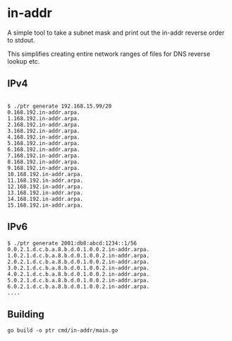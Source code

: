 # in-addr

A simple tool to take a subnet mask and print out the in-addr reverse order to stdout.

This simplifies creating entire network ranges of files for DNS reverse lookup etc.


## IPv4

```

$ ./ptr generate 192.168.15.99/20
0.168.192.in-addr.arpa.
1.168.192.in-addr.arpa.
2.168.192.in-addr.arpa.
3.168.192.in-addr.arpa.
4.168.192.in-addr.arpa.
5.168.192.in-addr.arpa.
6.168.192.in-addr.arpa.
7.168.192.in-addr.arpa.
8.168.192.in-addr.arpa.
9.168.192.in-addr.arpa.
10.168.192.in-addr.arpa.
11.168.192.in-addr.arpa.
12.168.192.in-addr.arpa.
13.168.192.in-addr.arpa.
14.168.192.in-addr.arpa.
15.168.192.in-addr.arpa.
```

## IPv6

```
$ ./ptr generate 2001:db8:abcd:1234::1/56
0.0.2.1.d.c.b.a.8.b.d.0.1.0.0.2.in-addr.arpa.
1.0.2.1.d.c.b.a.8.b.d.0.1.0.0.2.in-addr.arpa.
2.0.2.1.d.c.b.a.8.b.d.0.1.0.0.2.in-addr.arpa.
3.0.2.1.d.c.b.a.8.b.d.0.1.0.0.2.in-addr.arpa.
4.0.2.1.d.c.b.a.8.b.d.0.1.0.0.2.in-addr.arpa.
5.0.2.1.d.c.b.a.8.b.d.0.1.0.0.2.in-addr.arpa.
6.0.2.1.d.c.b.a.8.b.d.0.1.0.0.2.in-addr.arpa.
....
```

## Building

```
go build -o ptr cmd/in-addr/main.go
```